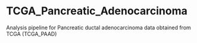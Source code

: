 # TCGA_Pancreatic_Adenocarcinoma
Analysis pipeline for Pancreatic ductal adenocarcinoma data obtained from TCGA (TCGA_PAAD)
